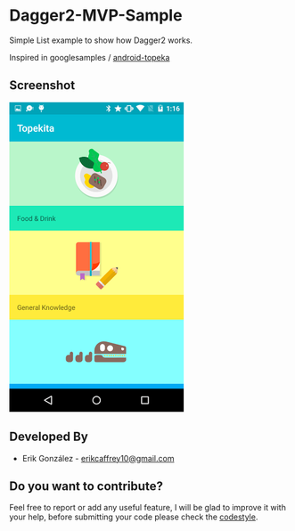 # Dagger2-MVP-Sample

Simple List example to show how Dagger2 works.

Inspired in googlesamples / [android-topeka](https://github.com/googlesamples/android-topeka)


## Screenshot

![](./art/2015-12-15.png)


Developed By
------------

* Erik González  - <erikcaffrey10@gmail.com>


Do you want to contribute?
--------------------------

Feel free to report or add any useful feature, I will be glad to improve it with your help, before submitting your code please check the [codestyle](https://github.com/square/java-code-styles).
